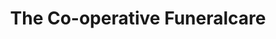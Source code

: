 ---
title: "The Co-operative Funeralcare"
url: /cheltenham/the-co-operative-funeralcare/
shop: Bestattungen
---